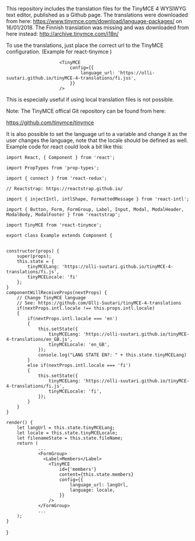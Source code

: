 This repository includes the translation files for the TinyMCE 4 WYSIWYG text editor, published as a Github page. The translations were downloaded from here: https://www.tinymce.com/download/language-packages/  on 16/01/2018. The Finnish translation was missing and was downloaded from here instead: http://archive.tinymce.com/i18n/

To use the translations, just place the correct url to the TinyMCE configuration. (Example for react-tinymce )

                        <TinyMCE
                            config={{
                                language_url: 'https://olli-suutari.github.io/tinyMCE-4-translations/fi.jss',
                            }}
                        />

This is especially useful if using local translation files is not possible.

Note: The TinyMCE offical Git repository can be found from here:

https://github.com/tinymce/tinymce

It is also possible to set the language url to a variable and change it as the user changes the language, note that the locale should be defined as well. Example code for react could look a bit like this:



    
    import React, { Component } from 'react';
    
    import PropTypes from 'prop-types';
    
    import { connect } from 'react-redux';
    
    // Reactstrap: https://reactstrap.github.io/
    
    import { injectIntl, intlShape, FormattedMessage } from 'react-intl';
    
    import { Button, Form, FormGroup, Label, Input, Modal, ModalHeader, ModalBody, ModalFooter } from 'reactstrap';
    
    import TinyMCE from 'react-tinymce';
    
    export class Example extends Component {
    
    
    constructor(props) {
        super(props);
        this.state = {
            tinyMCELang: 'https://olli-suutari.github.io/tinyMCE-4-translations/fi.js',
            tinyMCELocale: 'fi'
        };
    }
    componentWillReceiveProps(nextProps) {
        // Change TinyMCE language
        // See: https://github.com/Olli-Suutari/tinyMCE-4-translations
        if(nextProps.intl.locale !== this.props.intl.locale)
        {
            if(nextProps.intl.locale === 'en')
            {
                this.setState({
                    tinyMCELang: 'https://olli-suutari.github.io/tinyMCE-4-translations/en_GB.js',
                    tinyMCELocale: 'en_GB',
                });
                console.log("LANG STATE EN?: " + this.state.tinyMCELang)
            }
            else if(nextProps.intl.locale === 'fi')
            {
                this.setState({
                    tinyMCELang: 'https://olli-suutari.github.io/tinyMCE-4-translations/fi.js',
                    tinyMCELocale: 'fi',
                });
            }
        }
    }
    
    render() {
        let langUrl = this.state.tinyMCELang;
        let locale = this.state.tinyMCELocale;
        let filenameState = this.state.fileName;
        return (
    			...
                <FormGroup>
                  <Label>Members</Label>
                    <TinyMCE
                        id={'members'}
                        content={this.state.members}
                        config={{
                            language_url: langUrl,
                            language: locale,
                        }}
                    />
                </FormGroup>
    			...
        );
    }

}
